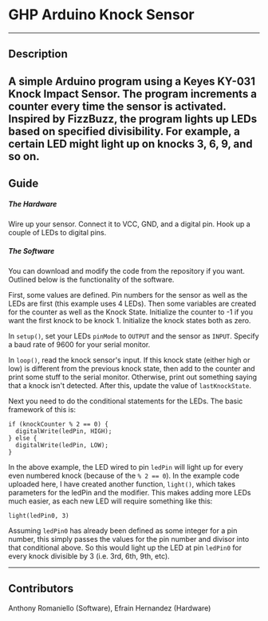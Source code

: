 # GHP Arduino Knock Sensor
-----------
Description
-----------

A simple Arduino program using a Keyes KY-031 Knock Impact Sensor. The program increments a counter every time the sensor is activated. Inspired by FizzBuzz, the program lights up LEDs based on specified divisibility. For example, a certain LED might light up on knocks 3, 6, 9, and so on.
------------
Guide
------------
##### The Hardware

Wire up your sensor. Connect it to VCC, GND, and a digital pin.
Hook up a couple of LEDs to digital pins.

##### The Software

You can download and modify the code from the repository if you want. Outlined below is the functionality of the software.

First, some values are defined. Pin numbers for the sensor as well as the LEDs are first (this example uses 4 LEDs). Then some variables are created for the counter as well as the Knock State. Initialize the counter to -1 if you want the first knock to be knock 1. Initialize the knock states both as zero.

In `setup()`, set your LEDs `pinMode` to `OUTPUT` and the sensor as `INPUT`. Specify a baud rate of 9600 for your serial monitor.

In `loop()`, read the knock sensor's input. If this knock state (either high or low) is different from the previous knock state, then add to the counter and print some stuff to the serial monitor. Otherwise, print out something saying that a knock isn't detected. After this, update the value of  `lastKnockState`.

Next you need to do the conditional statements for the LEDs. The basic framework of this is:

~~~~
if (knockCounter % 2 == 0) {
  digitalWrite(ledPin, HIGH);
} else {
  digitalWrite(ledPin, LOW);
}
~~~~

In the above example, the LED wired to pin `ledPin` will light up for every even numbered knock (because of the `% 2 == 0`). In the example code uploaded here, I have created another function, `light()`, which takes parameters for the ledPin and the modifier. This makes adding more LEDs much easier, as each new LED will require something like this:

`light(ledPin0, 3)`

Assuming `ledPin0` has already been defined as some integer for a pin number, this simply passes the values for the pin number and divisor into that conditional above. So this would light up the LED at pin `ledPin0` for every knock divisible by 3 (i.e. 3rd, 6th, 9th, etc).

-------
Contributors
-------

Anthony Romaniello (Software), Efrain Hernandez (Hardware)
